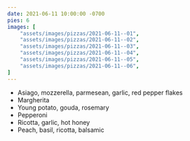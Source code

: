 ```yaml
---
date: 2021-06-11 10:00:00 -0700
pies: 6
images: [
    "assets/images/pizzas/2021-06-11--01",
    "assets/images/pizzas/2021-06-11--02",
    "assets/images/pizzas/2021-06-11--03",
    "assets/images/pizzas/2021-06-11--04",
    "assets/images/pizzas/2021-06-11--05",
    "assets/images/pizzas/2021-06-11--06",
]
---
```

- Asiago, mozzerella, parmesean, garlic, red pepper flakes
- Margherita
- Young potato, gouda, rosemary
- Pepperoni
- Ricotta, garlic, hot honey
- Peach, basil, ricotta, balsamic 
